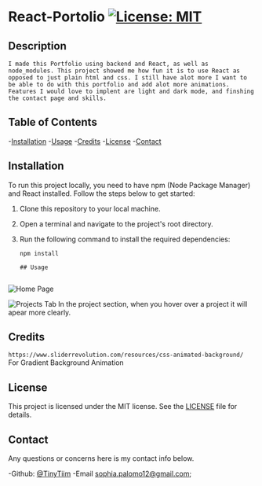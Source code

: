 # React-Portolio [![License: MIT](https://img.shields.io/badge/License-MIT-yellow.svg)](https://opensource.org/licenses/MIT)

  ## Description

    I made this Portfolio using backend and React, as well as node_modules. This project showed me how fun it is to use React as opposed to just plain html and css. I still have alot more I want to be able to do with this portfolio and add alot more animations. Features I would love to implent are light and dark mode, and finshing the contact page and skills.

  ## Table of Contents

  -[Installation](#installation)
  -[Usage](#usage)
  -[Credits](#credits)
  -[License](#license)
  -[Contact](#contact)

  ## Installation

To run this project locally, you need to have npm (Node Package Manager) and React installed. Follow the steps below to get started:

1. Clone this repository to your local machine.
2. Open a terminal and navigate to the project's root directory.
3. Run the following command to install the required dependencies:

   ```shell
   npm install

   ## Usage
  
  ![Home Page](./portfolio/src/assets/img/homepage.JPG)

 ![Projects Tab](./portfolio/src/assets/img/projects.JPG)
In the project section, when you hover over a project it will apear more clearly.

  ## Credits
  
  `https://www.sliderrevolution.com/resources/css-animated-background/` 
  For Gradient Background Animation
  
  ## License
  
  
  This project is licensed under the MIT license. 
  See the [LICENSE](./LICENSE) file for details.

  ## Contact

  Any questions or concerns here is my contact info below.

  -Github: [@TinyTiim](https://github.com/TinyTiim)
  -Email sophia.palomo12@gmail.com;
